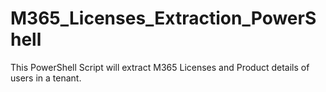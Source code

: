 # M365_Licenses_Extraction_PowerShell
This PowerShell Script will extract M365 Licenses and Product details of users in a tenant.
